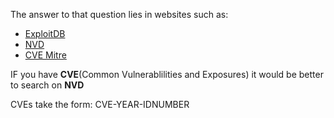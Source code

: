 The answer to that question lies in websites such as:

-   [ExploitDB](https://www.exploit-db.com)
-   [NVD](https://nvd.nist.gov/vuln/search)
-   [CVE Mitre](https://cve.mitre.org)

IF you have **CVE**(Common Vulnerablilities and Exposures) it would be better to search on **NVD**

CVEs take the form: CVE-YEAR-IDNUMBER